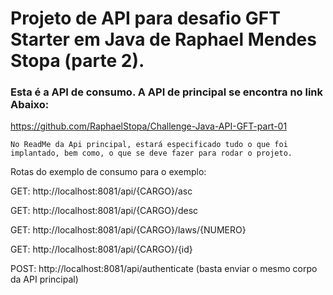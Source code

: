 # Projeto de API para desafio GFT Starter em Java de Raphael Mendes Stopa (parte 2).

### Esta é a API de consumo. A API de principal se encontra no link Abaixo:
https://github.com/RaphaelStopa/Challenge-Java-API-GFT-part-01


```
No ReadMe da Api principal, estará especificado tudo o que foi implantado, bem como, o que se deve fazer para rodar o projeto.
```


Rotas do exemplo de consumo para o exemplo:

GET: http://localhost:8081/api/{CARGO}/asc

GET: http://localhost:8081/api/{CARGO}/desc

GET: http://localhost:8081/api/{CARGO}/laws/{NUMERO}

GET: http://localhost:8081/api/{CARGO}/{id}

POST: http://localhost:8081/api/authenticate (basta enviar o mesmo corpo da API principal)
